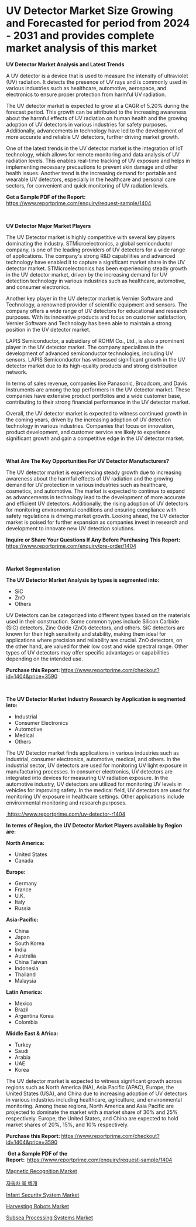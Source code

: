 <p><h1>UV Detector Market Size Growing and Forecasted for period from 2024 - 2031 and provides complete market analysis of this market</h1></p><p><strong>UV Detector Market Analysis and Latest Trends</strong></p>
<p><p>A UV detector is a device that is used to measure the intensity of ultraviolet (UV) radiation. It detects the presence of UV rays and is commonly used in various industries such as healthcare, automotive, aerospace, and electronics to ensure proper protection from harmful UV radiation.</p><p>The UV detector market is expected to grow at a CAGR of 5.20% during the forecast period. This growth can be attributed to the increasing awareness about the harmful effects of UV radiation on human health and the growing adoption of UV detectors in various industries for safety purposes. Additionally, advancements in technology have led to the development of more accurate and reliable UV detectors, further driving market growth.</p><p>One of the latest trends in the UV detector market is the integration of IoT technology, which allows for remote monitoring and data analysis of UV radiation levels. This enables real-time tracking of UV exposure and helps in implementing necessary precautions to prevent skin damage and other health issues. Another trend is the increasing demand for portable and wearable UV detectors, especially in the healthcare and personal care sectors, for convenient and quick monitoring of UV radiation levels.</p></p>
<p><strong>Get a Sample PDF of the Report:&nbsp;</strong> <a href="https://www.reportprime.com/enquiry/request-sample/1404">https://www.reportprime.com/enquiry/request-sample/1404</a></p>
<p>&nbsp;</p>
<p><strong>UV Detector Major Market Players</strong></p>
<p><p>The UV Detector market is highly competitive with several key players dominating the industry. STMicroelectronics, a global semiconductor company, is one of the leading providers of UV detectors for a wide range of applications. The company's strong R&D capabilities and advanced technology have enabled it to capture a significant market share in the UV detector market. STMicroelectronics has been experiencing steady growth in the UV detector market, driven by the increasing demand for UV detection technology in various industries such as healthcare, automotive, and consumer electronics.</p><p>Another key player in the UV detector market is Vernier Software and Technology, a renowned provider of scientific equipment and sensors. The company offers a wide range of UV detectors for educational and research purposes. With its innovative products and focus on customer satisfaction, Vernier Software and Technology has been able to maintain a strong position in the UV detector market.</p><p>LAPIS Semiconductor, a subsidiary of ROHM Co., Ltd., is also a prominent player in the UV detector market. The company specializes in the development of advanced semiconductor technologies, including UV sensors. LAPIS Semiconductor has witnessed significant growth in the UV detector market due to its high-quality products and strong distribution network.</p><p>In terms of sales revenue, companies like Panasonic, Broadcom, and Davis Instruments are among the top performers in the UV detector market. These companies have extensive product portfolios and a wide customer base, contributing to their strong financial performance in the UV detector market.</p><p>Overall, the UV detector market is expected to witness continued growth in the coming years, driven by the increasing adoption of UV detection technology in various industries. Companies that focus on innovation, product development, and customer service are likely to experience significant growth and gain a competitive edge in the UV detector market.</p></p>
<p>&nbsp;</p>
<p><strong>What Are The Key Opportunities For UV Detector Manufacturers?</strong></p>
<p><p>The UV detector market is experiencing steady growth due to increasing awareness about the harmful effects of UV radiation and the growing demand for UV protection in various industries such as healthcare, cosmetics, and automotive. The market is expected to continue to expand as advancements in technology lead to the development of more accurate and efficient UV detectors. Additionally, the rising adoption of UV detectors for monitoring environmental conditions and ensuring compliance with safety regulations is driving market growth. Looking ahead, the UV detector market is poised for further expansion as companies invest in research and development to innovate new UV detection solutions.</p></p>
<p><strong>Inquire or Share Your Questions If Any Before Purchasing This Report:</strong> <a href="https://www.reportprime.com/enquiry/pre-order/1404">https://www.reportprime.com/enquiry/pre-order/1404</a></p>
<p>&nbsp;</p>
<p><strong>Market Segmentation</strong></p>
<p><strong>The UV Detector Market Analysis by types is segmented into:</strong></p>
<p><ul><li>SiC</li><li>ZnO</li><li>Others</li></ul></p>
<p><p>UV Detectors can be categorized into different types based on the materials used in their construction. Some common types include Silicon Carbide (SiC) detectors, Zinc Oxide (ZnO) detectors, and others. SiC detectors are known for their high sensitivity and stability, making them ideal for applications where precision and reliability are crucial. ZnO detectors, on the other hand, are valued for their low cost and wide spectral range. Other types of UV detectors may offer specific advantages or capabilities depending on the intended use.</p></p>
<p><strong>Purchase this Report:&nbsp;</strong><a href="https://www.reportprime.com/checkout?id=1404&price=3590">https://www.reportprime.com/checkout?id=1404&price=3590</a></p>
<p>&nbsp;</p>
<p><strong>The UV Detector Market Industry Research by Application is segmented into:</strong></p>
<p><ul><li>Industrial</li><li>Consumer Electronics</li><li>Automotive</li><li>Medical</li><li>Others</li></ul></p>
<p><p>The UV Detector market finds applications in various industries such as industrial, consumer electronics, automotive, medical, and others. In the industrial sector, UV detectors are used for monitoring UV light exposure in manufacturing processes. In consumer electronics, UV detectors are integrated into devices for measuring UV radiation exposure. In the automotive industry, UV detectors are utilized for monitoring UV levels in vehicles for improving safety. In the medical field, UV detectors are used for monitoring UV exposure in healthcare settings. Other applications include environmental monitoring and research purposes.</p></p>
<p><a href="https://www.reportprime.com/uv-detector-r1404">&nbsp;https://www.reportprime.com/uv-detector-r1404</a></p>
<p><strong>In terms of Region, the UV Detector Market Players available by Region are:</strong></p>
<p>
    <p> <strong> North America: </strong>
        <ul>
            <li>United States</li>
            <li>Canada</li>
        </ul>
        </p> 
    <p> <strong> Europe: </strong>
        <ul>
            <li>Germany</li>
            <li>France</li>
            <li>U.K.</li>
            <li>Italy</li>
            <li>Russia</li>
        </ul>
        </p> 
    <p> <strong> Asia-Pacific: </strong>
        <ul>
            <li>China</li>
            <li>Japan</li>
            <li>South Korea</li>
            <li>India</li>
            <li>Australia</li>
            <li>China Taiwan</li>
            <li>Indonesia</li>
            <li>Thailand</li>
            <li>Malaysia</li>
        </ul>
        </p> 
    <p> <strong> Latin America: </strong>
        <ul>
            <li>Mexico</li>
            <li>Brazil</li>
            <li>Argentina Korea</li>
            <li>Colombia</li>
        </ul>
        </p> 
    <p> <strong> Middle East & Africa: </strong>
        <ul>
            <li>Turkey</li>
            <li>Saudi</li>
            <li>Arabia</li>
            <li>UAE</li>
            <li>Korea</li>
        </ul>
    </p>
    </p>
<p><p>The UV detector market is expected to witness significant growth across regions such as North America (NA), Asia Pacific (APAC), Europe, the United States (USA), and China due to increasing adoption of UV detectors in various industries including healthcare, agriculture, and environmental monitoring. Among these regions, North America and Asia Pacific are projected to dominate the market with a market share of 30% and 25% respectively. Europe, the United States, and China are expected to hold market shares of 20%, 15%, and 10% respectively.</p></p>
<p><strong>Purchase this Report: </strong><a href="https://www.reportprime.com/checkout?id=1404&price=3590">https://www.reportprime.com/checkout?id=1404&price=3590</a></p>
<p>&nbsp;<strong>Get a Sample PDF of the Report:&nbsp;&nbsp;</strong><a href="https://www.reportprime.com/enquiry/request-sample/1404">https://www.reportprime.com/enquiry/request-sample/1404</a></p>
<p><strong></strong></p>
<p><p><a href="https://github.com/BryceTownsendr/Market-Research-Report-List-5/blob/main/magnetic-recognition-market.md">Magnetic Recognition Market</a></p><p><a href="https://medium.com/@brittnycachero587/%EC%9E%90%EB%8F%99%EC%B0%A8-%EB%AA%A9%EB%B2%A0%EA%B0%9C-%EC%8B%9C%EC%9E%A5-%EA%B7%9C%EB%AA%A8-%EC%84%B1%EC%9E%A5-%EB%B0%8F-%EC%8B%9C%EC%9E%A5-%EC%84%B8%EB%B6%84%ED%99%94-%EB%B0%8F-%EC%A7%80%EC%97%AD-%ED%86%B5%EC%B0%B0-%EB%B6%84%EC%84%9D-%EB%B0%8F-2031%EB%85%84%EA%B9%8C%EC%A7%80%EC%9D%98-%EC%98%88%EC%B8%A1-65c8eed3323c">자동차 목 베개</a></p><p><a href="https://issuu.com/reportprime-2/docs/infant-security-system-market-size-2030.pptx">Infant Security System Market</a></p><p><a href="https://issuu.com/reportprime-2/docs/harvesting-robots-market-size-2030.pptx">Harvesting Robots Market</a></p><p><a href="https://www.linkedin.com/pulse/subsea-processing-systems-market-research-report-includes-vbroe">Subsea Processing Systems Market</a></p></p>